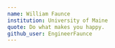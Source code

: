 ```yaml
---
name: William Faunce
institution: University of Maine
quote: Do what makes you happy.
github_user: EngineerFaunce
---
```

